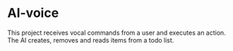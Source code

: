 # AI-voice

This project receives vocal commands from a user and executes an action. The AI creates, removes and reads items from a todo list.
